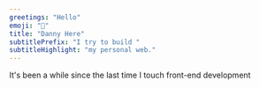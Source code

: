 ```yaml
---
greetings: "Hello"
emoji: "👋"
title: "Danny Here"
subtitlePrefix: "I try to build "
subtitleHighlight: "my personal web."
---
```


It's been a while since the last time I touch front-end development
